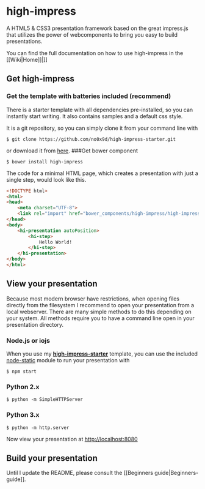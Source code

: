 # high-impress

A HTML5 & CSS3 presentation framework based on the great impress.js that utilizes the power of webcomponents to bring you easy to build presentations.

You can find the full documentation on how to use high-impress in the [[Wiki|Home]]|]]

## Get high-impress
### Get the template with batteries included (recommend)
There is a starter template with all dependencies pre-installed, so you can instantly start writing. It also contains samples and a default css style.

It is a git repository, so you can simply clone it from your command line with
```
$ git clone https://github.com/no0x9d/high-impress-starter.git
```
or download it from [here](https://github.com/no0x9d/high-impress-starter/archive/master.zip).
###Get bower component
```
$ bower install high-impress
```
The code for a minimal HTML page, which creates a presentation with just a single step, would look like this.
```html
<!DOCTYPE html>
<html>
<head>
    <meta charset="UTF-8">
    <link rel="import" href="bower_components/high-impress/high-impress.html">
</head>
<body>
    <hi-presentation autoPosition>
        <hi-step>
            Hello World!
        </hi-step>
    </hi-presentation>
</body>
</html>
```

## View your presentation
Because most modern browser have restrictions, when opening files directly from the filesystem I recommend to open your presentation from a local webserver. There are many simple methods to do this depending on your system.
All methods require you to have a command line open in your presentation directory.

### Node.js or iojs
When you use my **[high-impress-starter](https://github.com/no0x9d/high-impress-starter)** template, you can use the included [node-static](https://www.npmjs.com/package/node-static) module to run your presentation with

```
$ npm start
```

### Python 2.x
```
$ python -m SimpleHTTPServer
```


### Python 3.x
```
$ python -m http.server
```

Now view your presentation at [http://localhost:8080](http://localhost:8080)

## Build your presentation

Until I update the README, please consult the [[Beginners guide|Beginners-guide]].
